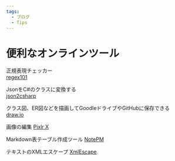 ```yaml
---
tags:
  - ブログ
  - Tips
---
```


# 便利なオンラインツール

正規表現チェッカー<br>
[regex101](https://regex101.com/)

JsonをC#のクラスに変換する<br>
[json2csharp](https://json2csharp.com/)

クラス図、ER図などを描画してGoodleドライブやGitHubに保存できる<br>
[draw.io](logical_thinking.jpg)

画像の編集
[Pixlr X](https://pixlr.com/jp/x/)

Markdown表テーブル作成ツール
[NotePM](https://notepm.jp/markdown-table-tool)

テキストのXMLエスケープ
[XmlEscape](https://devroom.azurewebsites.net/Devtools/XmlEscape)
